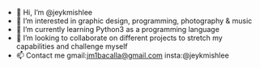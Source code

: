 - 👋 Hi, I’m @jeykmishlee
- 👀 I’m interested in graphic design, programming, photography & music
- 🌱 I’m currently learning Python3 as a programming language 
- 💞️ I’m looking to collaborate on different projects to stretch my capabilities and challenge myself
- 📫 Contact me gmail:jm1bacalla@gmail.com insta:@jeykmishlee

<!---
jeykmishlee/jeykmishlee is a ✨ special ✨ repository because its `README.md` (this file) appears on your GitHub profile.
You can click the Preview link to take a look at your changes.
--->
